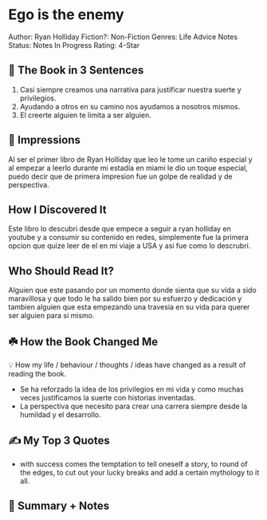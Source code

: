 # Ego is the enemy

Author: Ryan Holliday
Fiction?: Non-Fiction
Genres: Life Advice
Notes Status: Notes In Progress
Rating: 4-Star

## 🚀 The Book in 3 Sentences

1. Casi siempre creamos una narrativa para justificar nuestra suerte y privilegios.
2. Ayudando a otros en su camino nos ayudamos a nosotros mismos.
3. El creerte alguien te limita a ser alguien.

## 🎨 Impressions

Al ser el primer libro de Ryan Holliday que leo le tome un cariño especial y al empezar a leerlo durante mi estadía  en miami le dio un toque especial, puedo decir que de primera impresion fue un golpe de realidad y de perspectiva.

## How I Discovered It

Este libro lo descubri desde que empece a seguir a ryan holliday en youtube y a consumir su contenido en redes, simplemente fue la primera opcion que quize leer de el en mi viaje a USA y asi fue como lo descrubri.

## Who Should Read It?

Alguien que este pasando por un momento donde sienta que su vida a sido maravillosa y que todo le ha salido bien por su esfuerzo y dedicación y tambien alguien que esta empezando una travesia en su vida para querer ser alguien para si mismo.

## ☘️ How the Book Changed Me

<aside>
💡 How my life / behaviour / thoughts / ideas have changed as a result of reading the book.

</aside>

- Se ha reforzado la idea de los privilegios en mi vida y como muchas veces justificamos la suerte con historias inventadas.
- La perspectiva que necesito para crear una carrera siempre desde la humildad y el desarrollo.

## ✍️ My Top 3 Quotes

- with success comes the temptation to tell oneself a story, to round of the edges, to cut out your lucky breaks and add a certain mythology to it all.

## 📒 Summary + Notes